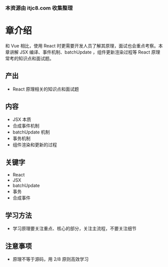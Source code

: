 ### 本资源由 itjc8.com 收集整理
# 章介绍

和 Vue 相比，使用 React 时更需要开发人员了解其原理，面试也会重点考察。本章讲解 JSX 编译、事件机制、batchUpdate ，组件更新渲染过程等 React 原理常考的知识点和面试题。

## 产出

- React 原理相关的知识点和面试题

## 内容

- JSX 本质
- 合成事件机制
- batchUpdate 机制
- 事务机制
- 组件渲染和更新的过程

## 关键字

- React
- JSX
- batchUpdate
- 事务
- 合成事件

## 学习方法

- 学习原理要关注重点、核心的部分，关注主流程，不要关注细节

## 注意事项

- 原理不等于源码，用 2/8 原则高效学习

